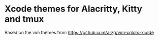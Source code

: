 # Xcode themes for Alacritty, Kitty and tmux

Based on the vim themes from https://github.com/arzg/vim-colors-xcode
